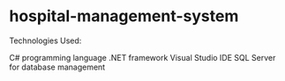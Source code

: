 # hospital-management-system
Technologies Used:

C# programming language
.NET framework
Visual Studio IDE
SQL Server for database management
